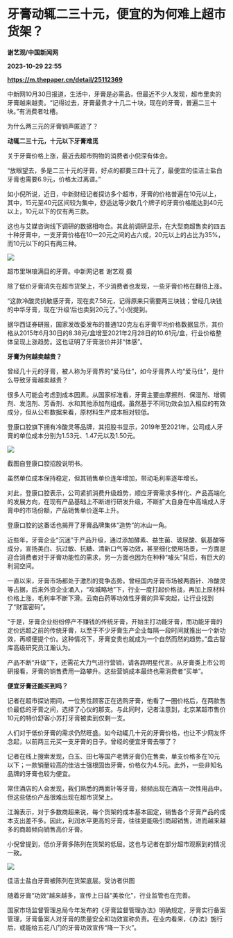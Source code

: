 # 牙膏动辄二三十元，便宜的为何难上超市货架？
**谢艺观/中国新闻网**

**2023-10-29 22:55**

**https://m.thepaper.cn/detail/25112369**

中新网10月30日报道，生活中，牙膏是必需品，但最近不少人发现，超市里卖的牙膏越来越贵。“记得过去，牙膏最贵才十几二十块，现在的牙膏，普遍二三十块。”有消费者吐槽。

为什么两三元的牙膏销声匿迹了？

**动辄二三十元，十元以下牙膏难觅**

关于牙膏价格上涨，最近去超市购物的消费者小倪深有体会。

“放眼望去，多是二三十元的牙膏，好点的都要三四十元了，最便宜的佳洁士盐白牙膏也需要6.9元，价格太过离谱。”

如小倪所说，近日，中新财经记者探访多个超市，牙膏的价格普遍在10元以上，其中，15元至40元区间较为集中，舒适达等少数几个牌子的牙膏价格能达到40元以上，10元以下的仅有两三款。

这也与艾媒咨询线下调研的数据相吻合。其此前调研显示，在大型商超售卖的四五十种牙膏中，一支牙膏价格在10—20元之间的占六成，20元以上的占比为35%，而10元以下的只有两三种。

![](https://imagecloud.thepaper.cn/thepaper/image/276/190/353.jpg)

超市里琳琅满目的牙膏。中新网记者 谢艺观 摄

除了低价牙膏消失在超市货架上，不少消费者也发现，一些牙膏价格在翻倍上涨。

“这款冷酸灵抗敏感牙膏，现在卖7.58元，记得原来只需要两三块钱；曾经几块钱的中华牙膏，现在‘升级’后也卖到20元了。”小倪提到。

据华西证券研报，国家发改委发布的普通120克左右牙膏平均价格数据显示，其价格从2015年6月30日的8.38元/盒增至2021年2月28日的10.61元/盒，行业价格整体呈现上涨趋势。这也证明了牙膏涨价并非“体感”。

**牙膏为何越卖越贵？**

曾经几十元的牙膏，被人称为牙膏界的“爱马仕”，如今牙膏界人均“爱马仕”，是什么导致牙膏越卖越贵？

很多人可能会考虑到成本因素。从国家标准看，牙膏主要由摩擦剂、保湿剂、增稠剂、发泡剂、芳香剂、水和其他添加剂组成。虽然基于不同功效会加入相应的有效成分，但从公布数据来看，原材料生产成本相对较低。

登康口腔旗下拥有冷酸灵等品牌，其招股书显示，2019年至2021年，公司成人牙膏的单位成本分别为1.53元、1.47元以及1.50元。

![](https://imagecloud.thepaper.cn/thepaper/image/276/190/354.jpg)

截图自登康口腔招股说明书。

虽然单位成本保持稳定，但其销售单价连年增加，带动毛利率逐年增长。

对此，登康口腔表示，公司紧抓消费升级趋势，顺应牙膏需求多样化、产品高端化的发展方向，在现有产品基础上不断进行研发升级，不断扩大自身在中高端成人牙膏中的市场份额，产品销售单价逐年上升。

登康口腔的这番话也揭开了牙膏品牌集体“造势”的冰山一角。

近些年，牙膏企业“沉迷”于产品升级，通过添加酵素、益生菌、玻尿酸、氨基酸等成分，宣扬美白、抗过敏、抗糖、清新口气等功效，甚至细化使用场景，一方面是迎合消费者对于牙膏功能性的需求，另一方面也因为在种种“噱头”背后，有巨大的利润空间。

一直以来，牙膏市场都处于激烈的竞争态势。曾经国内牙膏市场被两面针、冷酸灵等占据，后来外资企业涌入，“攻城略地”下，行业一度打起价格战，再加上原材料价格上涨，毛利率不断下滑。云南白药等功效性牙膏的异军突起，让行业找到了“财富密码”。

“于是，牙膏企业纷纷停产不赚钱的传统牙膏，开始主打功能牙膏，而功能牙膏的定价远超之前的传统牙膏，以至于不少牙膏生产企业每隔一段时间就推出一个新功效，再顺便提个价。这种情况下，牙膏变贵也就成为一个自然而然的趋势。”盘古智库高级研究员江瀚认为。

产品不断“升级”下，还需花大力气进行营销，请各路明星代言。从牙膏类上市公司研报看，牙膏的销售费用一路攀升。这些营销成本最终也需消费者“买单”。

**便宜牙膏还能买到吗？**

记者在超市探访期间，一位男性顾客正在选购牙膏，他看了一圈价格后，在两款售价最低的牙膏之间，选择了心仪的那支。与此同时，记者注意到，北京某超市售价10元的特价舒客小苏打牙膏被卖到仅剩一支。

人们对于低价牙膏的需求仍然旺盛。如今动辄几十元的牙膏价格，也让不少网友怀念起，以前两三元买一支牙膏的日子。曾经的便宜牙膏去哪了？

记者在线上搜索发现，白玉、田七等国产老牌牙膏仍在售卖，单支价格多在10元以下；一款销量较高的佳洁士强根固齿牙膏，价格仅为4.5元。此外，一些非知名品牌的牙膏也较为便宜。

常住酒店的人会发现，我们熟悉的两面针等牙膏，频频出现在酒店一次性用品中。但这些低价产品很难出现在超市货架上。

江瀚表示，对于多数商超来说，每个货架的成本基本固定，销售各个牙膏产品的成本支出差不多。因此，利润水平更高的牙膏，往往更能吸引商超销售，进而越来越多的商超倾向销售高价牙膏。

小倪曾提到，低价牙膏多陈列在货架的低层。这也与记者在部分超市观察到的情况一致。

![](https://imagecloud.thepaper.cn/thepaper/image/276/190/355.jpg)

佳洁士盐白牙膏被陈列在货架底层。受访者供图

随着牙膏“功效”越来越多，宣传上日益“美妆化”，行业监管也在完善。

国家市场监督管理总局今年发布的《牙膏监督管理办法》明确规定，牙膏实行备案管理，牙膏备案人对牙膏的质量安全和功效宣称负责。在业内看来，《办法》施行后，或能给五花八门的牙膏功效宣传“降一下火”。